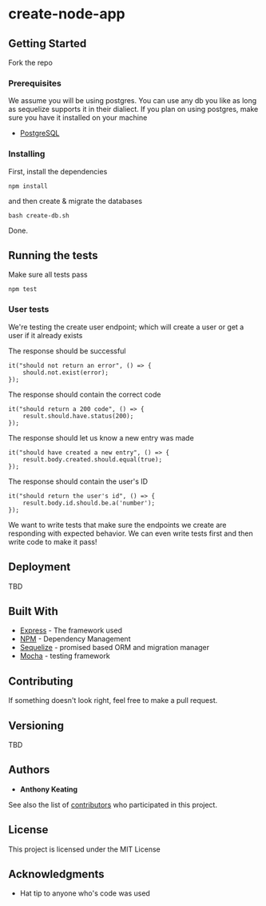 # create-node-app

## Getting Started

Fork the repo

### Prerequisites

We assume you will be using postgres. You can use any db you like as long as sequelize supports it in their dialiect. If you plan on using postgres, make sure you have it installed on your machine

* [PostgreSQL](https://www.postgresql.org/download/)

### Installing

First, install the dependencies

```
npm install
```

and then create & migrate the databases

```
bash create-db.sh
```

Done.

## Running the tests

Make sure all tests pass

```
npm test
```

### User tests

We're testing the create user endpoint; which will create a user or get a user if it already exists

The response should be successful

```
it("should not return an error", () => {
    should.not.exist(error);
});
```

The response should contain the correct code
```
it("should return a 200 code", () => {
    result.should.have.status(200);
});
```

The response should let us know a new entry was made
```
it("should have created a new entry", () => {
    result.body.created.should.equal(true);
});
```

The response should contain the user's ID
```
it("should return the user's id", () => {
    result.body.id.should.be.a('number');
}); 
```
We want to write tests that make sure the endpoints we create are responding with expected behavior. We can even write tests first and then write code to make it pass!

## Deployment

TBD

## Built With

* [Express](https://expressjs.com/) - The framework used
* [NPM](https://www.npmjs.com/) - Dependency Management
* [Sequelize](http://docs.sequelizejs.com/) - promised based ORM and migration manager
* [Mocha](https://mochajs.org/) - testing framework

## Contributing

If something doesn't look right, feel free to make a pull request.

## Versioning

TBD

## Authors

* **Anthony Keating** 

See also the list of [contributors](https://github.com/anthonyk1225/create-node-app/graphs/contributors) who participated in this project.

## License

This project is licensed under the MIT License

## Acknowledgments

* Hat tip to anyone who's code was used
